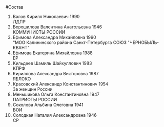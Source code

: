 #Состав
1. Валов Кирилл Николаевич 1990   
    ЛДПР
2. Ворошилова Валентина Анатольевна 1946   
    КОММУНИСТЫ РОССИИ
3. Ефимова Александра Михайловна 1990   
    "МОО Калининского района Санкт-Петербурга СОЮЗ "ЧЕРНОБЫЛЬ- КВАНТ"
4. Ефимова Екатерина Михайловна 1988   
    ЕР
5. Кильдеев Шамиль Шайхуллович 1983   
    КПРФ
6. Кириллова Александра Викторовна 1987   
    ЯБЛОКО
7. Красовский Александр Константинович 1954   
    За женщин России
8. Меньшикова Ольга Константиновна 1947   
    ПАТРИОТЫ РОССИИ
9. Соколова Альбина Олеговна 1941   
    ВОИ
10. Солодкая Наталия Александровна 1946   
    СР
